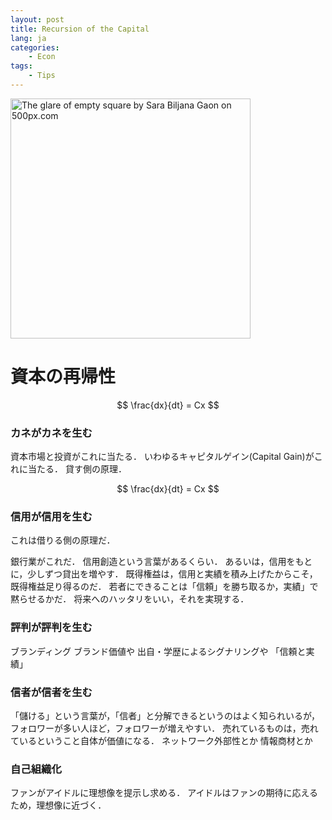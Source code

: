 ```yaml
---
layout: post
title: Recursion of the Capital
lang: ja
categories:
    - Econ
tags:
    - Tips
---
```



<a href='https://500px.com/photo/1013781606/The-glare-of-empty-square-by-Sara-Biljana-Gaon' alt='The glare of empty square by Sara Biljana Gaon on 500px.com'>
  <img src='https://drscdn.500px.org/photo/1013781606/m%3D900/v2?sig=8fbfac0615a131ce9fe97ebac12eca86ca0e9b9eec82ba6b4fa68ce6da3cfc07' alt='The glare of empty square by Sara Biljana Gaon on 500px.com' style="width: 40vw; min-width: 330px;" />
</a>
<script type='text/javascript' src='https://500px.com/embed.js'></script>

# 資本の再帰性

$$
\frac{dx}{dt} = Cx
$$

### カネがカネを生む

資本市場と投資がこれに当たる．
いわゆるキャピタルゲイン(Capital Gain)がこれに当たる．
貸す側の原理．

$$
\frac{dx}{dt} = Cx
$$

### 信用が信用を生む

これは借りる側の原理だ．

銀行業がこれだ．
信用創造という言葉があるくらい．
あるいは，信用をもとに，少しずつ貸出を増やす．
既得権益は，信用と実績を積み上げたからこそ，既得権益足り得るのだ．
若者にできることは「信頼」を勝ち取るか，実績」で黙らせるかだ．
将来へのハッタリをいい，それを実現する．

### 評判が評判を生む

ブランディング
ブランド価値や
出自・学歴によるシグナリングや
「信頼と実績」

### 信者が信者を生む

「儲ける」という言葉が，「信者」と分解できるというのはよく知られいるが，
フォロワーが多い人ほど，フォロワーが増えやすい．
売れているものは，売れているということ自体が価値になる．
ネットワーク外部性とか
情報商材とか

### 自己組織化 

ファンがアイドルに理想像を提示し求める．
アイドルはファンの期待に応えるため，理想像に近づく．




